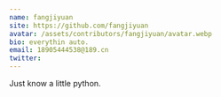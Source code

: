 ```yaml
---
name: fangjiyuan
site: https://github.com/fangjiyuan
avatar: /assets/contributors/fangjiyuan/avatar.webp
bio: everythin auto.
email: 18905444538@189.cn
twitter: 
---
```


Just know a little python.
